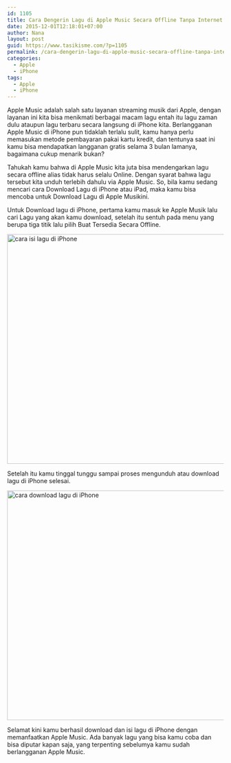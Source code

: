 ```yaml
---
id: 1105
title: Cara Dengerin Lagu di Apple Music Secara Offline Tanpa Internet
date: 2015-12-01T12:18:01+07:00
author: Nana
layout: post
guid: https://www.tasikisme.com/?p=1105
permalink: /cara-dengerin-lagu-di-apple-music-secara-offline-tanpa-internet/
categories:
  - Apple
  - iPhone
tags:
  - Apple
  - iPhone
---
```

Apple Music adalah salah satu layanan streaming musik dari Apple, dengan layanan ini kita bisa menikmati berbagai macam lagu entah itu lagu zaman dulu ataupun lagu terbaru secara langsung di iPhone kita. Berlangganan Apple Music di iPhone pun tidaklah terlalu sulit, kamu hanya perlu memasukan metode pembayaran pakai kartu kredit, dan tentunya saat ini kamu bisa mendapatkan langganan gratis selama 3 bulan lamanya, bagaimana cukup menarik bukan?

Tahukah kamu bahwa di Apple Music kita juta bisa mendengarkan lagu secara offline alias tidak harus selalu Online. Dengan syarat bahwa lagu tersebut kita unduh terlebih dahulu via Apple Music. So, bila kamu sedang mencari cara Download Lagu di iPhone atau iPad, maka kamu bisa mencoba untuk Download Lagu di Apple Musikini.

Untuk Download lagu di iPhone, pertama kamu masuk ke Apple Musik lalu cari Lagu yang akan kamu download, setelah itu sentuh pada menu yang berupa tiga titik lalu pilih Buat Tersedia Secara Offline.

<img loading="lazy"  src="https://4.bp.blogspot.com/-aQuvWmNAvuM/Vl0skRvbuvI/AAAAAAAAHlo/prOaqSWAJps/s1600/cara-isi-lagu-iphone-1.png" alt="cara isi lagu di iPhone" width="615" height="533" /> 

Setelah itu kamu tinggal tunggu sampai proses mengunduh atau download lagu di iPhone selesai.

<img loading="lazy"  src="https://1.bp.blogspot.com/-e7-7XMVYqK4/Vl0skDCAYPI/AAAAAAAAHlk/Hn9C673ScoM/s1600/cara-download-lagu-di-iphone-2.png" alt="cara download lagu di iPhone" width="615" height="533" /> 

Selamat kini kamu berhasil download dan isi lagu di iPhone dengan memanfaatkan Apple Music. Ada banyak lagu yang bisa kamu coba dan bisa diputar kapan saja, yang terpenting sebelumya kamu sudah berlangganan Apple Music.